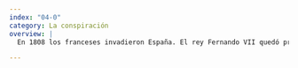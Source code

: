 ```yaml
---
index: "04-0"
category: La conspiración
overview: |
  En 1808 los franceses invadieron España. El rey Fernando VII quedó prisionero en Francia. Su hermana Carlota Joaquina se propuso como regente en el Río de la Plata, apoyada por varios porteños, entre ellos Belgrano.

---
```


